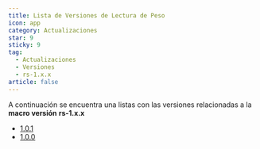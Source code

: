 ```yaml
---
title: Lista de Versiones de Lectura de Peso
icon: app
category: Actualizaciones
star: 9
sticky: 9
tag:
  - Actualizaciones
  - Versiones
  - rs-1.x.x
article: false
---
```


A continuación se encuentra una listas con las versiones relacionadas a la **macro versión** **rs-1.x.x**

- [1.0.1](./1.1.x/1.0.1.md)
- [1.0.0](./1.1.x/1.0.0.md)
